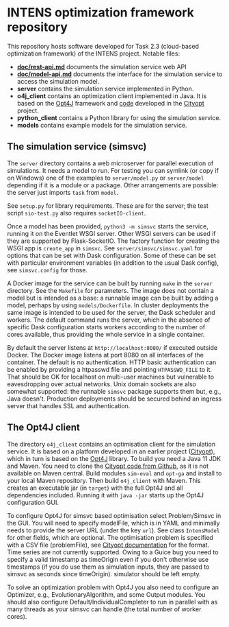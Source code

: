 # INTENS optimization framework repository

This repository hosts software developed for Task 2.3 (cloud-based
optimization framework) of the INTENS project.  Notable files:

- **[doc/rest-api.md](doc/rest-api.md)** documents the simulation
  service web API
- **[doc/model-api.md](doc/model-api.md)** documents the interface for the
  simulation service to access the simulation model.
- **server** contains the simulation service implemented in Python.
- **o4j_client** contains an optimization client implemented in Java.
  It is based on the [Opt4J][] framework and [code][cityopt-gh]
  developed in the [Cityopt][] project.
- **python_client** contains a Python library for using the simulation
  service.
- **models** contains example models for the simulation service.

## The simulation service (simsvc)

The `server` directory contains a web microserver for parallel
execution of simulations.  It needs a model to run.  For testing you
can symlink (or copy if on Windows) one of the examples to
`server/model.py` or `server/model` depending if it is a module or a
package.  Other arrangements are possible: the server just imports
`task` from `model`.

See `setup.py` for library requirements.  These are for the server;
the test script `sio-test.py` also requires `socketIO-client`.

Once a model has been provided, `python3 -m simsvc` starts the
service, running it on the Eventlet WSGI server.  Other WSGI servers
can be used if they are supported by Flask-SocketIO.  The factory
function for creating the WSGI app is `create_app` in `simsvc`.  See
`server/simsvc/simsvc.yaml` for options that can be set with
Dask configuration.  Some of these can be set with particular
environment variables (in addition to the usual Dask config), see
`simsvc.config` for those.

A Docker image for the service can be built by running `make` in the
`server` directory.  See the `Makefile` for parameters.  The image
does not contain a model but is intended as a base: a runnable image
can be built by adding a model, perhaps by using `models/Dockerfile`.
In cluster deployments the same image is intended to be used for the
server, the Dask scheduler and workers.  The default command runs the
server, which in the absence of specific Dask configuration starts
workers according to the number of cores available, thus providing the
whole service in a single container.

By default the server listens at `http://localhost:8080/` if executed
outside Docker.  The Docker image listens at port 8080 on all
interfaces of the container.  The default is no authentication.  HTTP
basic authentication can be enabled by providing a htpasswd file and
pointing `HTPASSWD_FILE` to it.  That should be OK for localhost on
multi-user machines but vulnerable to eavesdropping over actual
networks.  Unix domain sockets are also somewhat supported: the
runnable `simsvc` package supports them but, e.g., Java doesn't.
Production deployments should be secured behind an ingress server that
handles SSL and authentication.

## The Opt4J client

The directory `o4j_client` contains an optimisation client for the
simulation service.  It is based on a platform developed in an earlier
project ([Cityopt][]), which in turn is based on the [Opt4J][]
library.  To build you need a Java 11 JDK and Maven.  You need to
clone the [Cityopt code from Github][cityopt-gh], as it is not
available on Maven central.  Build modules `sim-eval` and `opt-ga` and
install to your local Maven repository.  Then build `o4j_client` with
Maven.  This creates an executable jar (in `target`) with the full
Opt4J and all dependencies included.  Running it with `java -jar`
starts up the Opt4J configuration GUI.

To configure Opt4J for simsvc based optimisation select Problem/Simsvc
in the GUI.  You will need to specify modelFile, which is in YAML and
minimally needs to provide the server URL (under the key `url`).  See
class `IntensModel` for other fields, which are optional.  The
optimisation problem is specified with a CSV file (problemFile), see
[Cityopt documentation][cityopt-csv] for the format.  Time series are
not currently supported.  Owing to a Guice bug you need to specify a
valid timestamp as timeOrigin even if you don't otherwise use
timestamps (if you do use them as simulation inputs, they are passed
to simsvc as seconds since timeOrigin).  simulator should be left
empty.

To solve an optimization problem with Opt4J you also need to configure
an Optimizer, e.g., EvolutionaryAlgorithm, and some Output modules.
You should also configure Default/IndividualCompleter to run in
parallel with as many threads as your simsvc can handle (the total
number of worker cores).

[Opt4J]: http://opt4j.sourceforge.net/
[cityopt-gh]: https://github.com/Cityopt/cityopt "Cityopt on Github"
[Cityopt]: http://www.cityopt.eu/
[cityopt-csv]: https://github.com/Cityopt/cityopt/blob/master/misc/csv-formats.md
